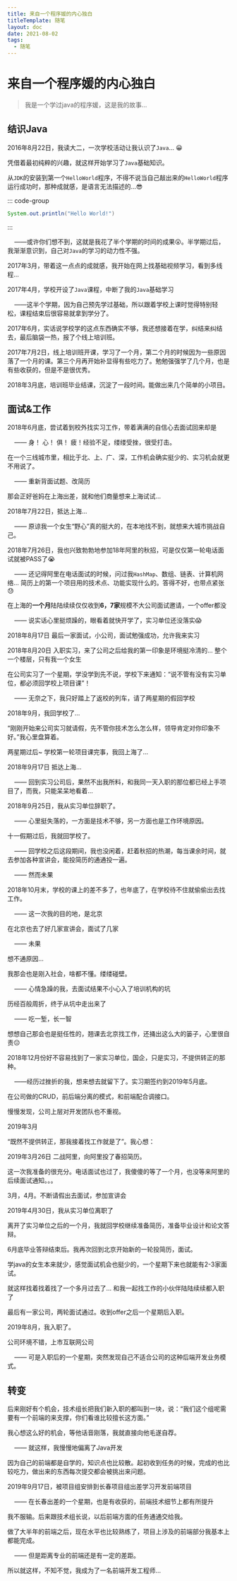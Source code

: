 ```yaml
---
title: 来自一个程序媛的内心独白
titleTemplate: 随笔
layout: doc
date: 2021-08-02
tags:
  - 随笔
---
```

# 来自一个程序媛的内心独白

> 我是一个学过java的程序媛，这是我的故事...

<!-- more -->
## 结识Java

2016年8月22日，我读大二，一次学校活动让我认识了`Java`... 😀

凭借着最初纯粹的兴趣，就这样开始学习了`Java`基础知识。

从`JDK`的安装到第一个`HelloWorld`程序，不得不说当自己敲出来的`HelloWorld`程序运行成功时，那种成就感，是语言无法描述的...😎

::: code-group
```java [java]
System.out.println("Hello World!")
```
:::

    ——或许你们想不到，这就是我花了半个学期的时间的成果😮。半学期过后，我渐渐意识到，自己对`Java`的学习的动力性不强。

2017年3月，带着这一点点的成就感，我开始在网上找基础视频学习，看到多线程...

2017年4月，学校开设了`Java`课程，中断了我的`Java`基础学习

    ——这半个学期，因为自己预先学过基础，所以跟着学校上课时觉得特别轻松，课程结束后很容易就拿到学分了。

2017年6月，实话说学校学的这点东西确实不够，我还想接着在学，纠结来纠结去，最后脑袋一热，报了个线上培训班。

2017年7月2日，线上培训班开课，学习了一个月，第二个月的时候因为一些原因落了一个月的课。第三个月再开始补显得有些吃力了。勉勉强强学了几个月，也是有些收获的，但是不是很优秀。

2018年3月底，培训班毕业结课，沉淀了一段时间。能做出来几个简单的小项目。

## 面试&工作

2018年6月底，尝试着到校外找实习工作，带着满满的自信心去面试回来却是

    —— 身！ 心！ 俱！ 疲！经验不足，缕缕受挫，很受打击。

在一个三线城市里，相比于北、上、广、深，工作机会确实挺少的、实习机会就更不用说了。

    —— 重新背面试题、改简历

那会正好爸妈在上海出差，就和他们商量想来上海试试...

2018年7月22日，抵达上海...

    —— 原谅我一个女生“野心”真的挺大的，在本地找不到，就想来大城市挑战自己。

2018年7月26日，我也兴致勃勃地参加18年阿里的秋招，可是仅仅第一轮电话面试就被PASS了😭

    —— 还记得阿里在电话面试的时候，问过我`HashMap`、数组、链表、计算机网络... 简历上的第一个项目用的技术点、功能实现什么的。答得不好，也带点紧张😓

在上海的**一个月**陆陆续续仅仅收到**6，7家**规模不大公司面试邀请，一个offer都没

    —— 说实话心里挺烦躁的，眼看着就快开学了，实习单位还没落实😱

2018年8月17日 最后一家面试，小公司，面试勉强成功，允许我来实习

2018年8月20日 入职实习，来了公司之后给我的第一印象是环境挺冷清的... 整个一个楼层，只有我一个女生

在公司实习了一个星期，学没学到先不说，学校下来通知：“说不管有没有实习单位，都必须回学校上项目课”！

    —— 无奈之下，我只好踏上了返校的列车，请了两星期的假回学校

2018年9月，我回学校了...

“刚刚开始来公司实习就请假，先不管你技术怎么怎么样，领导肯定对你印象不好。”我心里盘算着。

两星期过后~ 学校第一轮项目课完事，我回上海了...

2018年9月17日 抵达上海...

    —— 回到实习公司后，果然不出我所料，和我同一天入职的那位都已经上手项目了，而我，只能呆呆地看着...

2018年9月25日，我从实习单位辞职了。

    —— 心里挺失落的，一方面是技术不够，另一方面也是工作环境原因。

十一假期过后，我就回学校了。

    —— 回学校之后这段期间，我也没闲着，赶着秋招的热潮，每当课余时间，就去参加各种宣讲会，能投简历的通通投一遍。

    —— 然而未果

2018年10月末，学校的课上的差不多了，也年底了，在学校待不住就偷偷出去找工作。

    —— 这一次我的目的地，是北京

在北京也去了好几家宣讲会，面试了几家

    —— 未果

想不通原因...

我那会也是刚入社会，啥都不懂。缕缕碰壁。

    —— 心情急躁的我，去面试结果不小心入了培训机构的坑

历经百般周折，终于从坑中走出来了

    —— 吃一堑，长一智

想想自己那会也是挺任性的，翘课去北京找工作，还捅出这么大的篓子，心里很自责😔

2018年12月份好不容易找到了一家实习单位，国企，只是实习，不提供转正的那种。

    ——经历过挫折的我，想来想去就留下了。实习期签约到2019年5月底。

在公司做的CRUD，前后端分离的模式，和前端配合调接口。

慢慢发现，公司上层对开发团队也不重视。

2019年3月

“既然不提供转正，那我接着找工作就是了”。我心想：

2019年3月26日 二战阿里，向阿里投了春招简历。

这一次我准备的很充分。电话面试也过了，我傻傻的等了一个月，也没等来阿里的后续面试通知。。。

3月，4月。不断请假出去面试，参加宣讲会

2019年4月30日，我从实习单位离职了

离开了实习单位之后的一个月，我就回学校继续准备简历，准备毕业设计和论文答辩。

6月底毕业答辩结束后。我再次回到北京开始新的一轮投简历，面试。

学java的女生本来就少，感觉面试机会也挺少的，一个星期下来也就能有2-3家面试。

就这样找着找着找了一个多月过去了... 和我一起找工作的小伙伴陆陆续续都入职了

最后有一家公司，两轮面试通过。收到offer之后一个星期后入职。

2019年8月，我入职了。

公司环境不错，上市互联网公司

    —— 可是入职后的一个星期，突然发现自己不适合公司的这种后端开发业务模式。

## 转变

后来刚好有个机会，技术组长把我们新入职的都叫到一块，说：“我们这个组呢需要有一个前端的来支撑，你们看谁比较擅长这方面。”

我心想这么好的机会，等他话音刚落，我就直接向他毛遂自荐。

    —— 就这样，我慢慢地偏离了Java开发

因为自己的前端都是自学的，知识点也比较散。起初收到任务的时候，完成的也比较吃力，做出来的东西每次提交都会被挑出来问题。

2019年9月17日，被项目组安排到长春项目组出差学习开发前端项目

    —— 在长春出差的一个星期，也是有收获的，前端技术细节上都有所提升

我不服输。后来跟技术组长说，以后前端方面的任务通通交给我。

做了大半年的前端之后，现在水平也比较熟练了，项目上涉及的前端部分我基本上都能完成。

    —— 但是距离专业的前端还是有一定的差距。

所以就这样，不知不觉，我成为了一名前端开发工程师...